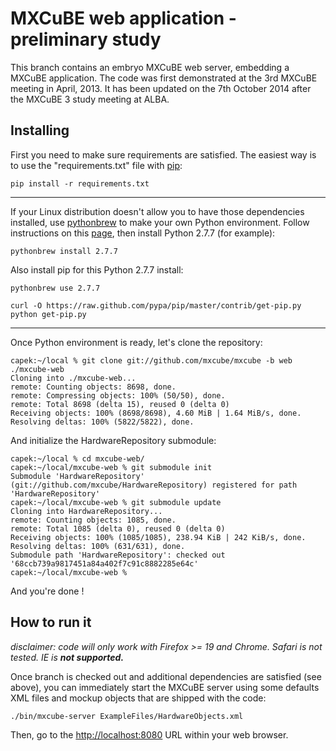 # MXCuBE web application - preliminary study

This branch contains an embryo MXCuBE web server, embedding
a MXCuBE application. The code was first demonstrated at the
3rd MXCuBE meeting in April, 2013. It has been updated on
the 7th October 2014 after the MXCuBE 3 study meeting at
ALBA.

## Installing

First you need to make sure requirements are satisfied.
The easiest way is to use the "requirements.txt" file with
[pip](https://pip.readthedocs.org/en/latest/):

    pip install -r requirements.txt

---

If your Linux distribution doesn't allow you to have those
dependencies installed, use [pythonbrew](https://github.com/utahta/pythonbrew) to make your own
Python environment. Follow instructions on this [page](https://pypi.python.org/pypi/pythonbrew/),
then install Python 2.7.7 (for example):

    pythonbrew install 2.7.7
    
Also install pip for this Python 2.7.7 install:
 
    pythonbrew use 2.7.7
    
    curl -O https://raw.github.com/pypa/pip/master/contrib/get-pip.py
    python get-pip.py

---    

Once Python environment is ready, let's clone the repository:
    
    capek:~/local % git clone git://github.com/mxcube/mxcube -b web ./mxcube-web
    Cloning into ./mxcube-web...
    remote: Counting objects: 8698, done.
    remote: Compressing objects: 100% (50/50), done.
    remote: Total 8698 (delta 15), reused 0 (delta 0)
    Receiving objects: 100% (8698/8698), 4.60 MiB | 1.64 MiB/s, done.
    Resolving deltas: 100% (5822/5822), done.
    
And initialize the HardwareRepository submodule:
    
    capek:~/local % cd mxcube-web/
    capek:~/local/mxcube-web % git submodule init
    Submodule 'HardwareRepository' (git://github.com/mxcube/HardwareRepository) registered for path 'HardwareRepository'
    capek:~/local/mxcube-web % git submodule update
    Cloning into HardwareRepository...
    remote: Counting objects: 1085, done.
    remote: Total 1085 (delta 0), reused 0 (delta 0)
    Receiving objects: 100% (1085/1085), 238.94 KiB | 242 KiB/s, done.
    Resolving deltas: 100% (631/631), done.
    Submodule path 'HardwareRepository': checked out '68ccb739a9817451a84a402f7c91c8882285e64c'
    capek:~/local/mxcube-web %

And you're done !

## How to run it

*disclaimer: code will only work with Firefox >= 19 and Chrome. Safari is not tested. IE is **not supported.***

Once branch is checked out and additional dependencies are satisfied (see above), you can
immediately start the MXCuBE server using some defaults XML files and mockup objects that
are shipped with the code:

    ./bin/mxcube-server ExampleFiles/HardwareObjects.xml
    
Then, go to the [http://localhost:8080](http://localhost:8080) URL within your web browser.

